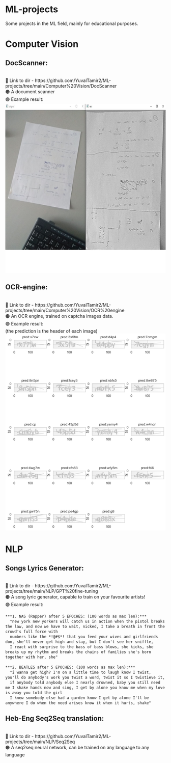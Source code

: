 # ML-projects
Some projects in the ML field, mainly for educational purposes.


# Computer Vision
  
   <h2> DocScanner:</h2><br>
    🔵 Link to dir - https://github.com/YuvalTamir2/ML-projects/tree/main/Computer%20Vision/DocScanner <br>
    🟠 A document scanner<br>
    🟣 Example result: <br>
    <img src="https://github.com/YuvalTamir2/ML-projects/blob/main/Computer%20Vision/DocScanner/results/Result_1.jpg" width="850" height="531" >
    
   <h2>OCR-engine:</h2><br>
    🔵 Link to dir - https://github.com/YuvalTamir2/ML-projects/tree/main/Computer%20Vision/OCR%20engine<br>
    🟠 An OCR engine, trained on captcha images data. <br>
    🟣 Example result:<br>
    (the prediction is the header of each image)<br>
      <img src="https://github.com/YuvalTamir2/ML-projects/blob/main/Computer%20Vision/OCR%20engine/example_results.png">
    
 # NLP
 
   <h2>Songs Lyrics Generator:</h2><br>
    🔵 Link to dir - https://github.com/YuvalTamir2/ML-projects/tree/main/NLP/GPT%20fine-tuning<br>
    🟠 A song lyric generator, capable to train on your favourite artists!<br>
    🟣 Example result:<br>
    <div class="text-white bg-gray-dark mb-2">


    ***1. NAS (Rapper) after 5 EPOCHES: (100 words as max len):***
      "new york new yorkers will catch us in action when the pistol breaks the law, and now we have to wait, nicked, I take a breath in front the crowd's full force with 
      numbers like the *!@#$*! that you feed your wives and girlfriends don, she'll never get high and stay, but I don't see her sniffle, 
      I react with surprise to the bass of bass blows, she kicks, she breaks up my rhythm and breaks the chains of families she's born together with her, she"
      
    ***2. BEATLES after 5 EPOCHES: (100 words as max len):***
      "i wanna get high? I'm on a little time to laugh know I twist, you'll do anybody's work you twist a word, twist it so I twistieve it, 
      if anybody told anybody else I nearly drowned, baby you still need me I shake hands now and sing, I get by alone you know me when my love is away you told the girl 
      I knew somebody else had a garden know I get by alone I'll be anywhere I do when the need arises know it when it hurts, shake"
</div>
 
   <h2>Heb-Eng Seq2Seq translation:</h2><br>
    🔵 Link to dir - https://github.com/YuvalTamir2/ML-projects/tree/main/NLP/Seq2Seq <br>
    🟠 A seq2seq neural network, can be trained on any language to any language
    
  

    
    
